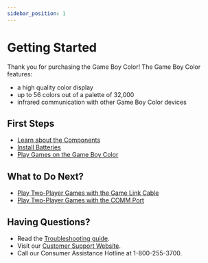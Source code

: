 ```yaml
---
sidebar_position: 1
---
```


# Getting Started

Thank you for purchasing the Game Boy Color! The Game Boy Color features:

- a high quality color display
- up to 56 colors out of a palette of 32,000
- infrared communication with other Game Boy Color devices

## First Steps

- [Learn about the Components](./components)
- [Install Batteries](./installing-batteries)
- [Play Games on the Game Boy Color](./video-game-system)

## What to Do Next?

- [Play Two-Player Games with the Game Link Cable](./two-player-mode/game-link)
- [Play Two-Player Games with the COMM Port](./two-player-mode/communication-port)

## Having Questions?

- Read the [Troubleshooting guide](./troubleshooting).
- Visit our [Customer Support Website](https://en-americas-support.nintendo.com/app/home).
- Call our Consumer Assistance Hotline at 1-800-255-3700.
